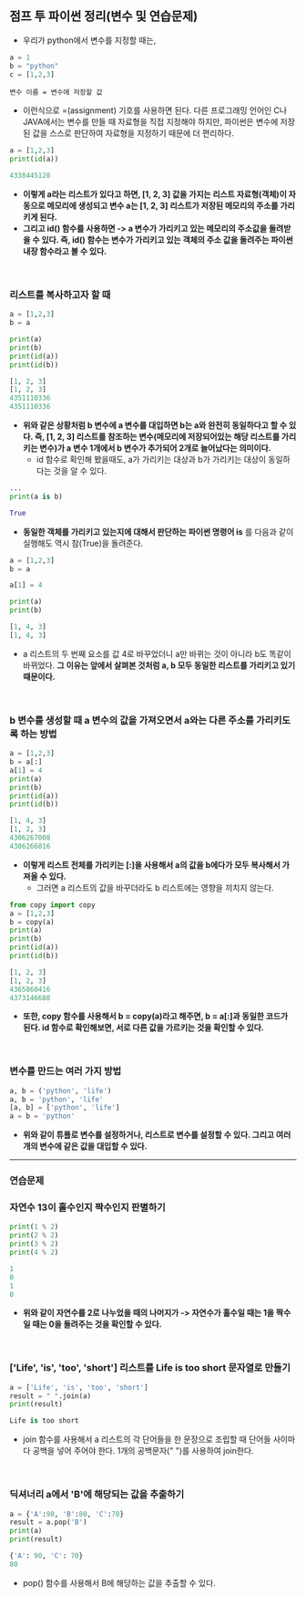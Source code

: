 ## 점프 투 파이썬 정리(변수 및 연습문제)
- 우리가 python에서 변수를 지정할 때는, 

```python
a = 1
b = "python"
c = [1,2,3]
```

```terminal
변수 이름 = 변수에 저장할 값
```

- 이런식으로 =(assignment) 기호를 사용하면 된다. 다른 프로그래밍 언어인 C나 JAVA에서는 변수를 만들 때 자료형을 직접 지정해야 하지만, 파이썬은 변수에 저장된 값을 스스로 판단하여 자료형을 지정하기 때문에 더 편리하다.

```python
a = [1,2,3]
print(id(a))

4338445120
```

- **이렇게 a라는 리스트가 있다고 하면, [1, 2, 3] 값을 가지는 리스트 자료형(객체)이 자동으로 메모리에 생성되고 변수 a는 [1, 2, 3] 리스트가 저장된 메모리의 주소를 가리키게 된다.**
- **그리고 id() 함수를 사용하면 -> a 변수가 가리키고 있는 메모리의 주소값을 돌려받을 수 있다. 즉, id() 함수는 변수가 가리키고 있는 객체의 주소 값을 돌려주는 파이썬 내장 함수라고 볼 수 있다.**

<br>

### 리스트를 복사하고자 할 때

```python
a = [1,2,3]
b = a

print(a)
print(b)
print(id(a))
print(id(b))

[1, 2, 3]
[1, 2, 3]
4351110336
4351110336
```

- **위와 같은 상황처럼 b 변수에 a 변수를 대입하면 b는 a와 완전히 동일하다고 할 수 있다. 즉, [1, 2, 3] 리스트를 참조하는 변수(메모리에 저장되어있는 해당 리스트를 가리키는 변수)가 a 변수 1개에서 b 변수가 추가되어 2개로 늘어났다는 의미이다.**
  - id 함수로 확인해 봤을때도, a가 가리키는 대상과 b가 가리키는 대상이 동일하다는 것을 알 수 있다.

```python
...
print(a is b)

True
```

- **동일한 객체를 가리키고 있는지에 대해서 판단하는 파이썬 명령어 is** 를 다음과 같이 실행해도 역시 참(True)을 돌려준다.

```python
a = [1,2,3]
b = a

a[1] = 4

print(a)
print(b)

[1, 4, 3]
[1, 4, 3]
```

- a 리스트의 두 번째 요소를 값 4로 바꾸었더니 a만 바뀌는 것이 아니라 b도 똑같이 바뀌었다. **그 이유는 앞에서 살펴본 것처럼 a, b 모두 동일한 리스트를 가리키고 있기 때문이다.**

<br>

### b 변수를 생성할 때 a 변수의 값을 가져오면서 a와는 다른 주소를 가리키도록 하는 방법

```python
a = [1,2,3]
b = a[:]
a[1] = 4
print(a)
print(b)
print(id(a))
print(id(b))

[1, 4, 3]
[1, 2, 3]
4306267008
4306266816
```

- **이렇게 리스트 전체를 가리키는 [:]을 사용해서 a의 값을 b에다가 모두 복사해서 가져올 수 있다.**
  - 그러면 a 리스트의 값을 바꾸더라도 b 리스트에는 영향을 끼치지 않는다.

```python
from copy import copy
a = [1,2,3]
b = copy(a)
print(a)
print(b)
print(id(a))
print(id(b))

[1, 2, 3]
[1, 2, 3]
4365860416
4373146688
```

- **또한, copy 함수를 사용해서 b = copy(a)라고 해주면, b = a[:]과 동일한 코드가 된다. id 함수로 확인해보면, 서로 다른 값을 가르키는 것을 확인할 수 있다.**

<br>

### 변수를 만드는 여러 가지 방법

```python
a, b = ('python', 'life')
a, b = 'python', 'life'
[a, b] = ['python', 'life']
a = b = 'python'
```

- **위와 같이 튜플로 변수를 설정하거나, 리스트로 변수를 설정할 수 있다. 그리고 여러 개의 변수에 같은 값을 대입할 수 있다.**

* * *

### 연습문제

### 자연수 13이 홀수인지 짝수인지 판별하기

```python
print(1 % 2)
print(2 % 2)
print(3 % 2)
print(4 % 2)

1
0
1
0
```

- **위와 같이 자연수를 2로 나누었을 때의 나머지가 -> 자연수가 홀수일 때는 1을 짝수일 때는 0을 돌려주는 것을 확인할 수 있다.**

<br>

### ['Life', 'is', 'too', 'short'] 리스트를 Life is too short 문자열로 만들기

```python
a = ['Life', 'is', 'too', 'short']
result = " ".join(a)
print(result)

Life is too short
```
- join 함수를 사용해서 a 리스트의 각 단어들을 한 문장으로 조립할 때 단어들 사이마다 공백을 넣어 주어야 한다. 1개의 공백문자(" ")를 사용하여 join한다.


<br>

### 딕셔너리 a에서 'B'에 해당되는 값을 추출하기

```python
a = {'A':90, 'B':80, 'C':70}
result = a.pop('B')
print(a)
print(result)

{'A': 90, 'C': 70}
80
```

- pop() 함수를 사용해서 B에 해당하는 값을 추출할 수 있다.



